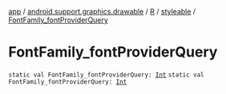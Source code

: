 [app](../../../index.md) / [android.support.graphics.drawable](../../index.md) / [R](../index.md) / [styleable](index.md) / [FontFamily_fontProviderQuery](./-font-family_font-provider-query.md)

# FontFamily_fontProviderQuery

`static val FontFamily_fontProviderQuery: `[`Int`](https://kotlinlang.org/api/latest/jvm/stdlib/kotlin/-int/index.html)
`static val FontFamily_fontProviderQuery: `[`Int`](https://kotlinlang.org/api/latest/jvm/stdlib/kotlin/-int/index.html)